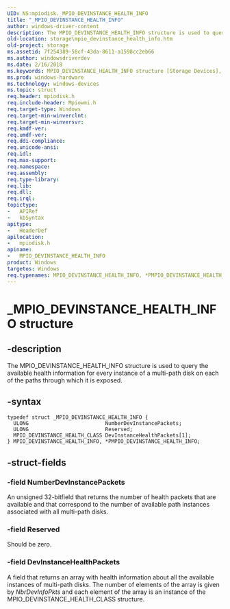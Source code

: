 ```yaml
---
UID: NS:mpiodisk._MPIO_DEVINSTANCE_HEALTH_INFO
title: "_MPIO_DEVINSTANCE_HEALTH_INFO"
author: windows-driver-content
description: The MPIO_DEVINSTANCE_HEALTH_INFO structure is used to query the available health information for every instance of a multi-path disk on each of the paths through which it is exposed.
old-location: storage\mpio_devinstance_health_info.htm
old-project: storage
ms.assetid: 7f254389-58cf-43da-8611-a1598cc2eb66
ms.author: windowsdriverdev
ms.date: 2/16/2018
ms.keywords: MPIO_DEVINSTANCE_HEALTH_INFO structure [Storage Devices], mpiodisk/PMPIO_DEVINSTANCE_HEALTH_INFO, structs-scsibus_4e13f03b-88d3-4ab7-a2a8-5b4064b4edd2.xml, storage.mpio_devinstance_health_info, mpiodisk/MPIO_DEVINSTANCE_HEALTH_INFO, MPIO_DEVINSTANCE_HEALTH_INFO, _MPIO_DEVINSTANCE_HEALTH_INFO, *PMPIO_DEVINSTANCE_HEALTH_INFO, PMPIO_DEVINSTANCE_HEALTH_INFO, PMPIO_DEVINSTANCE_HEALTH_INFO structure pointer [Storage Devices]
ms.prod: windows-hardware
ms.technology: windows-devices
ms.topic: struct
req.header: mpiodisk.h
req.include-header: Mpiowmi.h
req.target-type: Windows
req.target-min-winverclnt: 
req.target-min-winversvr: 
req.kmdf-ver: 
req.umdf-ver: 
req.ddi-compliance: 
req.unicode-ansi: 
req.idl: 
req.max-support: 
req.namespace: 
req.assembly: 
req.type-library: 
req.lib: 
req.dll: 
req.irql: 
topictype:
-	APIRef
-	kbSyntax
apitype:
-	HeaderDef
apilocation:
-	mpiodisk.h
apiname:
-	MPIO_DEVINSTANCE_HEALTH_INFO
product: Windows
targetos: Windows
req.typenames: MPIO_DEVINSTANCE_HEALTH_INFO, *PMPIO_DEVINSTANCE_HEALTH_INFO
---
```


# _MPIO_DEVINSTANCE_HEALTH_INFO structure


## -description


The MPIO_DEVINSTANCE_HEALTH_INFO structure is used to query the available health information for every instance of a multi-path disk on each of the paths through which it is exposed.


## -syntax


````
typedef struct _MPIO_DEVINSTANCE_HEALTH_INFO {
  ULONG                         NumberDevInstancePackets;
  ULONG                         Reserved;
  MPIO_DEVINSTANCE_HEALTH_CLASS DevInstanceHealthPackets[1];
} MPIO_DEVINSTANCE_HEALTH_INFO, *PMPIO_DEVINSTANCE_HEALTH_INFO;
````


## -struct-fields




### -field NumberDevInstancePackets

An unsigned 32-bitfield that returns the number of health packets that are available and that correspond to the number of available path instances associated with all multi-path disks.


### -field Reserved

Should be zero.


### -field DevInstanceHealthPackets

A field that returns an array with health information about all the available instances of multi-path disks. The number of elements of the array is given by <i>NbrDevInfoPkts</i> and each element of the array is an instance of the MPIO_DEVINSTANCE_HEALTH_CLASS structure.


